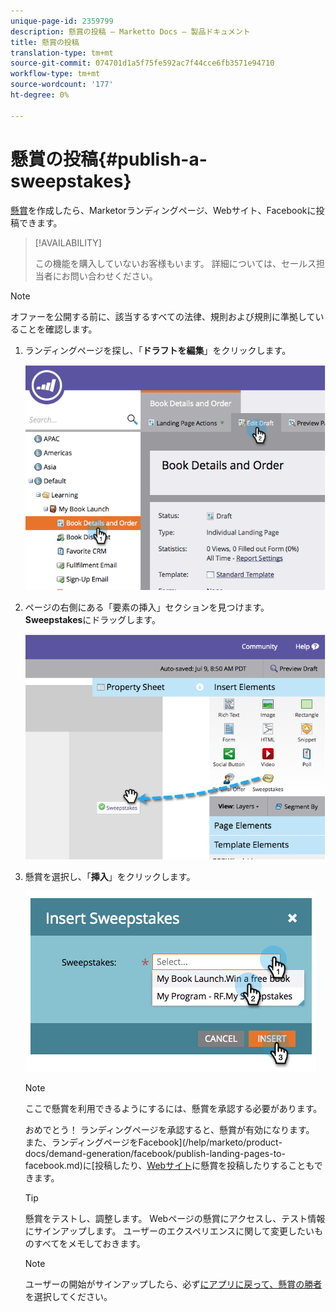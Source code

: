 ```yaml
---
unique-page-id: 2359799
description: 懸賞の投稿 — Marketto Docs — 製品ドキュメント
title: 懸賞の投稿
translation-type: tm+mt
source-git-commit: 074701d1a5f75fe592ac7f44cce6fb3571e94710
workflow-type: tm+mt
source-wordcount: '177'
ht-degree: 0%

---
```



# 懸賞の投稿{#publish-a-sweepstakes}

[懸賞](/help/marketo/product-docs/demand-generation/social/sweepstakes/create-sweepstakes.md)を作成したら、Marketorランディングページ、Webサイト、Facebookに投稿できます。

>[!AVAILABILITY]
>
>この機能を購入していないお客様もいます。 詳細については、セールス担当者にお問い合わせください。

>[!NOTE]
>
>オファーを公開する前に、該当するすべての法律、規則および規則に準拠していることを確認します。

1. ランディングページを探し、「**ドラフトを編集**」をクリックします。

   ![](assets/image2014-9-25-17-3a41-3a27.png)

1. ページの右側にある「要素の挿入」セクションを見つけます。 **Sweepstakes**&#x200B;にドラッグします。

   ![](assets/image2014-9-25-17-3a41-3a31.png)

1. 懸賞を選択し、「**挿入**」をクリックします。

   ![](assets/image2014-9-25-17-3a41-3a35.png)

   >[!NOTE]
   >
   >ここで懸賞を利用できるようにするには、懸賞を承認する必要があります。

   おめでとう！ ランディングページを承認すると、懸賞が有効になります。 また、ランディングページをFacebook](/help/marketo/product-docs/demand-generation/facebook/publish-landing-pages-to-facebook.md)に[投稿したり、[Webサイト](/help/marketo/product-docs/demand-generation/social/social-functions/deploy-social-on-your-website.md)に懸賞を投稿したりすることもできます。

   >[!TIP]
   >
   >懸賞をテストし、調整します。 Webページの懸賞にアクセスし、テスト情報にサインアップします。 ユーザーのエクスペリエンスに関して変更したいものすべてをメモしておきます。

   >[!NOTE]
   >
   >ユーザーの開始がサインアップしたら、必ず[にアプリに戻って、懸賞の勝者](/help/marketo/product-docs/demand-generation/social/sweepstakes/select-sweepstakes-winners.md)を選択してください。
